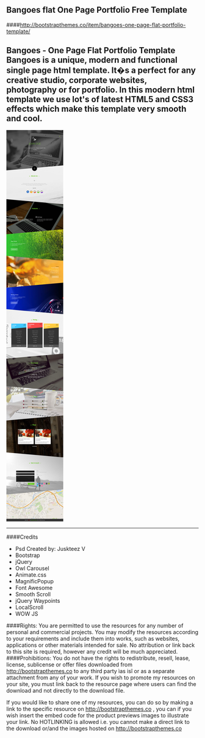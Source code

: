 ## Bangoes flat One Page Portfolio Free Template



####http://bootstrapthemes.co/item/bangoes-one-page-flat-portfolio-template/


Bangoes -  One Page Flat Portfolio Template
Bangoes is a unique, modern and functional single page html template. It�s a perfect for any creative studio, 
corporate websites, photography or for portfolio. In this modern html template we use lot's of latest HTML5 
and CSS3 effects which make this template very smooth and cool. 
---

![Bangoes flat One Page Portfolio Free Template](https://raw.githubusercontent.com/bootstrapthemesco/bangoes-flat-one-page-portfolio-template/master/bangoes.jpg)

---


####Credits
* Psd Created by: Juskteez V
* Bootstrap
* jQuery
* Owl Carousel
* Animate.css
* MagnificPopup
* Font Awesome
* Smooth Scroll
* jQuery Waypoints 
* LocalScroll  
* WOW JS











####Rights: 
You are permitted to use the resources for any number of personal and commercial projects.
You may modify the resources according to your requirements and include them into works, 
such as websites, applications or other materials intended for sale. No attribution or 
link back to this site is required, however any credit will be much appreciated.
####Prohibitions:
You do not have the rights to redistribute, resell, lease, license, sublicense or offer 
files downloaded from http://bootstrapthemes.co to any third party ìas isî or as a separate attachment 
from any of your work. If you wish to promote my resources on your site, you must link back 
to the resource page where users can find the download and not directly to the download file.

If you would like to share one of my resources, you can do so by making a link to the specific 
resource on http://bootstrapthemes.co , you can if you wish insert the embed code for the product previews images to illustrate your link. 
No HOTLINKING is allowed i.e. you cannot make a direct link to the download or/and the images hosted on http://bootstrapthemes.co
